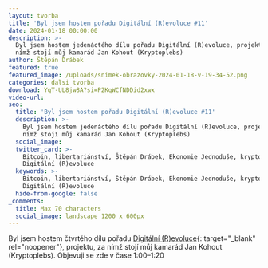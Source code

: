 ```yaml
---
layout: tvorba
title: 'Byl jsem hostem pořadu Digitální (R)evoluce #11'
date: 2024-01-18 00:00:00
description: >-
  Byl jsem hostem jedenáctého dílu pořadu Digitální (R)evoluce, projektu, za
  nímž stojí můj kamarád Jan Kohout (Kryptoplebs)
author: Štěpán Drábek
featured: true
featured_image: /uploads/snimek-obrazovky-2024-01-18-v-19-34-52.png
categories: dalsi tvorba
download: YqT-UL8jw8A?si=P2KqWCfNDDid2xwx
video-url:
seo:
  title: 'Byl jsem hostem pořadu Digitální (R)evoluce #11'
  description: >-
    Byl jsem hostem jedenáctého dílu pořadu Digitální (R)evoluce, projektu, za
    nímž stojí můj kamarád Jan Kohout (Kryptoplebs)
  social_image:
  twitter_card: >-
    Bitcoin, libertariánství, Štěpán Drábek, Ekonomie Jednoduše, kryptoplebs,
    Digitální (R)evoluce
  keywords: >-
    Bitcoin, libertariánství, Štěpán Drábek, Ekonomie Jednoduše, kryptoplebs,
    Digitální (R)evoluce
  hide-from-google: false
_comments:
  title: Max 70 characters
  social_image: landscape 1200 x 600px
---
```

Byl jsem hostem čtvrtého dílu pořadu&nbsp;[Digitální (R)evoluce](https://youtu.be/YqT-UL8jw8A?si=Lt_DbDvxWEhwCXmK){: target="_blank" rel="noopener"}, projektu, za nímž stojí můj kamarád Jan Kohout (Kryptoplebs). Objevuji se zde v čase 1:00–1:20